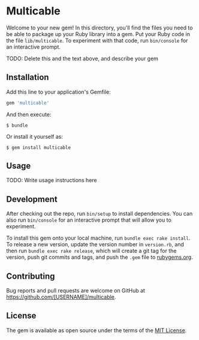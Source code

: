 # Multicable

Welcome to your new gem! In this directory, you'll find the files you need to be able to package up your Ruby library into a gem. Put your Ruby code in the file `lib/multicable`. To experiment with that code, run `bin/console` for an interactive prompt.

TODO: Delete this and the text above, and describe your gem

## Installation

Add this line to your application's Gemfile:

```ruby
gem 'multicable'
```

And then execute:

    $ bundle

Or install it yourself as:

    $ gem install multicable

## Usage

TODO: Write usage instructions here

## Development

After checking out the repo, run `bin/setup` to install dependencies. You can also run `bin/console` for an interactive prompt that will allow you to experiment.

To install this gem onto your local machine, run `bundle exec rake install`. To release a new version, update the version number in `version.rb`, and then run `bundle exec rake release`, which will create a git tag for the version, push git commits and tags, and push the `.gem` file to [rubygems.org](https://rubygems.org).

## Contributing

Bug reports and pull requests are welcome on GitHub at https://github.com/[USERNAME]/multicable.


## License

The gem is available as open source under the terms of the [MIT License](http://opensource.org/licenses/MIT).

